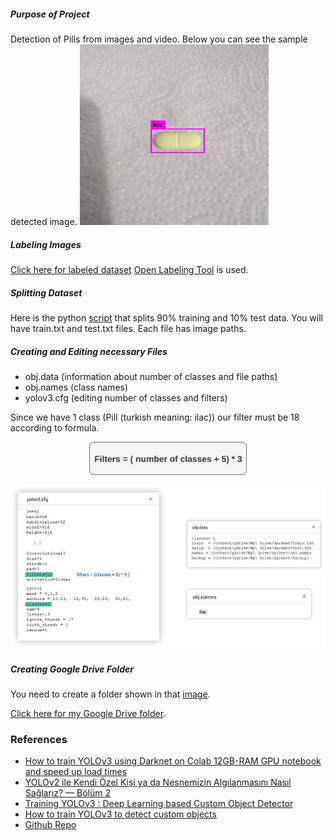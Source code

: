 ##### Purpose of Project

Detection of Pills from images and video. Below you can see the sample detected image.
![](./images/sample-detection.jpg)

##### Labeling Images 
[Click here for labeled dataset](https://drive.google.com/open?id=1D6W5ZTk6ZlGPZRj8uF3w2o_6tz3WmK6u) 
[Open Labeling Tool](https://github.com/Cartucho/OpenLabeling) is used.

##### Splitting Dataset 
Here is the python [script](https://github.com/yavuzKomecoglu/darknet/blob/master/scripts/process.py) that splits 90% training and 10% test data. You will have train.txt and test.txt files. Each file has image paths.

##### Creating and Editing necessary Files
* obj.data (information about number of classes and file paths)
* obj.names (class names)
* yolov3.cfg (editing number of classes and filters)

Since we have 1 class (Pill (turkish meaning: ilac)) our filter must be 18 according to formula.



<p align="center">
    <img width=50% height= 50% src="./images/formula.png">
    <br>
</p>



![](./images/files.jpeg)

##### Creating Google Drive Folder

You need to create a folder shown in that [image](http://blog.ibanyez.info/download/B20190410T000000072.png). 

[Click here for my Google Drive folder](https://drive.google.com/open?id=1sCZ6y5W_iXmiyh6Ejzfe0p_BIrpM_goP).

### References

* [How to train YOLOv3 using Darknet on Colab 12GB-RAM GPU notebook and speed up load times](http://blog.ibanyez.info/blogs/coding/20190410-run-a-google-colab-notebook-to-train-yolov3-using-darknet-in/)
* [YOLOv2 ile Kendi Özel Kişi ya da Nesnemizin Algılanmasını Nasıl Sağlarız? — Bölüm 2](https://medium.com/yavuzkomecoglu/yolov2-ile-kendi-%C3%B6zel-ki%C5%9Fi-yada-nesnemizin-alg%C4%B1lanmas%C4%B1n%C4%B1-nas%C4%B1l-sa%C4%9Flar%C4%B1z-b%C3%B6l%C3%BCm-2-c717f5231e46)
* [Training YOLOv3 : Deep Learning based Custom Object Detector](https://www.learnopencv.com/training-yolov3-deep-learning-based-custom-object-detector/)
* [How to train YOLOv3 to detect custom objects](https://medium.com/@manivannan_data/how-to-train-yolov3-to-detect-custom-objects-ccbcafeb13d2)
* [Github Repo](https://github.com/kriyeng/yolo-on-colab-notebook)
